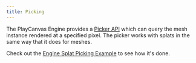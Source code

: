 ```yaml
---
title: Picking
---
```


The PlayCanvas Engine provides a [Picker API](https://manual.oasisserver.link/engine/classes/Picker.html) which can query the mesh instance rendered at a specified pixel. The picker works with splats in the same way that it does for meshes.

Check out the [Engine Splat Picking Example](https://playcanvas.github.io/#/gaussian-splatting/picking) to see how it's done.
